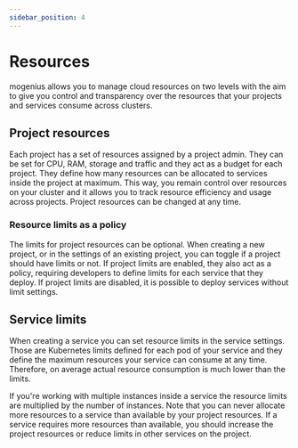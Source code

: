 ```yaml
---
sidebar_position: 4
---
```


# Resources

mogenius allows you to manage cloud resources on two levels with the aim to give you control and transparency over the resources that your projects and services consume across clusters.

## Project resources
Each project has a set of resources assigned by a project admin. They can be set for CPU, RAM, storage and traffic and they act as a budget for each project. They define how many resources can be allocated to services inside the project at maximum. This way, you remain control over resources on your cluster and it allows you to track resource efficiency and usage across projects. Project resources can be changed at any time.

### Resource limits as a policy
The limits for project resources can be optional. When creating a new project, or in the settings of an existing project, you can toggle if a project should have limits or not. If project limits are enabled, they also act as a policy, requiring developers to define limits for each service that they deploy. If project limits are disabled, it is possible to deploy services without limit settings.

## Service limits
When creating a service you can set resource limits in the service settings. Those are Kubernetes limits defined for each pod of your service and they define the maximum resources your service can consume at any time. Therefore, on average actual resource consumption is much lower than the limits.

If you're working with multiple instances inside a service the resource limits are multiplied by the number of instances. Note that you can never allocate more resources to a service than available by your project resources. If a service requires more resources than available, you should increase the project resources or reduce limits in other services on the project.